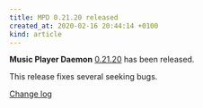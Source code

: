 ```yaml
---
title: MPD 0.21.20 released
created_at: 2020-02-16 20:44:14 +0100
kind: article
---
```


**Music Player Daemon**
[0.21.20](/download/mpd/0.21/mpd-0.21.20.tar.xz)
has been released.

This release fixes several seeking bugs.

[Change log](https://raw.githubusercontent.com/MusicPlayerDaemon/MPD/v0.21.20/NEWS)
